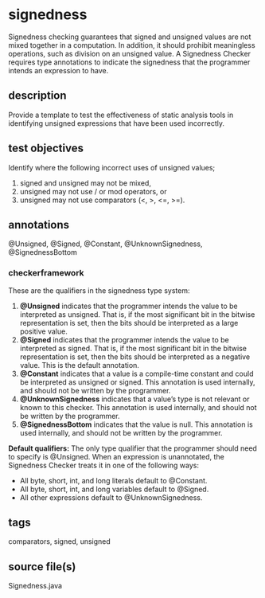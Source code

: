 # signedness
Signedness checking guarantees that signed and unsigned values are not mixed together 
in a computation. In addition, it should prohibit meaningless operations, such as 
division on an unsigned value. A Signedness Checker requires type annotations to indicate 
the signedness that the programmer intends an expression to have.

## description
Provide a template to test the effectiveness of static analysis tools in identifying 
unsigned expressions that have been used incorrectly.

## test objectives
Identify where the following incorrect uses of unsigned values;
1) signed and unsigned may not be mixed,
2) unsigned may not use / or mod operators, or
3) unsigned may not use comparators (<, >, <=, >=).

## annotations
@Unsigned, @Signed, @Constant, @UnknownSignedness, @SignednessBottom

### checkerframework
These are the qualifiers in the signedness type system:
1. **@Unsigned** indicates that the programmer intends the value to be interpreted as 
unsigned. That is, if the most significant bit in the bitwise representation is set, then 
the bits should be interpreted as a large positive value.
2. **@Signed** indicates that the programmer intends the value to be interpreted as 
signed. That is, if the most significant bit in the bitwise representation is set, then 
the bits should be interpreted as a negative value. This is the default annotation.
3. **@Constant** indicates that a value is a compile-time constant and could be 
interpreted as unsigned or signed. This annotation is used internally, and should not be 
written by the programmer.
4. **@UnknownSignedness** indicates that a value’s type is not relevant or known to this 
checker. This annotation is used internally, and should not be written by the programmer.
5. **@SignednessBottom** indicates that the value is null. This annotation is used 
internally, and should not be written by the programmer.

**Default qualifiers:** The only type qualifier that the programmer should need to 
specify is @Unsigned. When an expression is unannotated, the Signedness Checker treats it 
in one of the following ways:
* All byte, short, int, and long literals default to @Constant.
* All byte, short, int, and long variables default to @Signed.
* All other expressions default to @UnknownSignedness.

## tags
comparators, signed, unsigned

## source file(s)
Signedness.java

